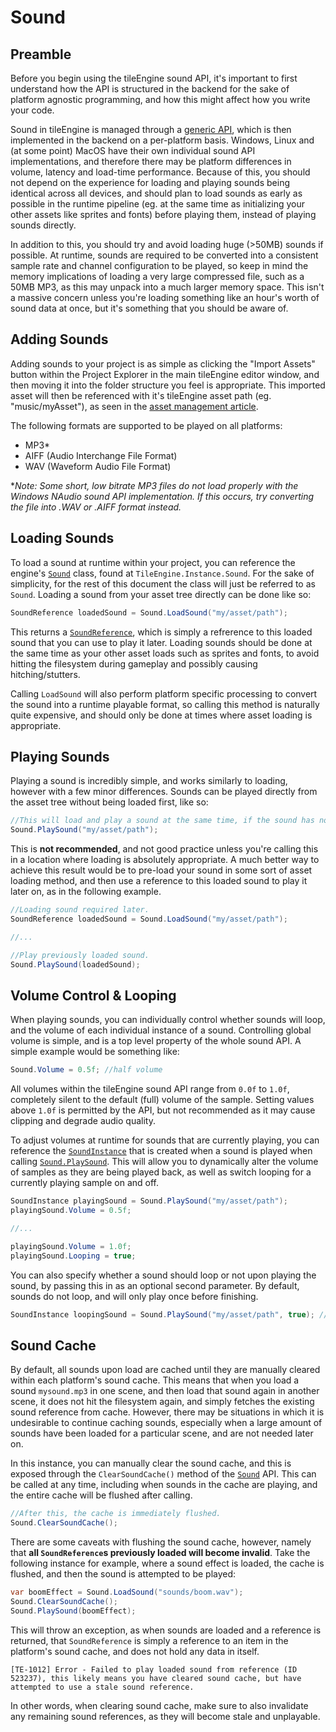 ﻿# Sound
## Preamble
Before you begin using the tileEngine sound API, it's important to first understand how the API is structured in the backend for the sake of
platform agnostic programming, and how this might affect how you write your code.

Sound in tileEngine is managed through a [generic API](../api/tileEngine.SDK.Audio.Sound.html), which is then implemented in the backend on a per-platform basis. Windows, Linux and 
(at some point) MacOS have their own individual sound API implementations, and therefore there may be platform differences in volume, 
latency and load-time performance. Because of this, you should not depend on the experience for loading and playing sounds being identical across 
all devices, and should plan to load sounds as early as possible in the runtime pipeline (eg. at the same time as initializing your other assets 
like sprites and fonts) before playing them, instead of playing sounds directly.

In addition to this, you should try and avoid loading huge (>50MB) sounds if possible. At runtime, sounds are required to be converted into a 
consistent sample rate and channel configuration to be played, so keep in mind the memory implications of loading a very large compressed file, 
such as a 50MB MP3, as this may unpack into a much larger memory space. This isn't a massive concern unless you're loading something like an hour's
worth of sound data at once, but it's something that you should be aware of.

## Adding Sounds
Adding sounds to your project is as simple as clicking the "Import Assets" button within the Project Explorer in the main tileEngine editor window,
and then moving it into the folder structure you feel is appropriate. This imported asset will then be referenced with it's tileEngine asset path
(eg. "music/myAsset"), as seen in the [asset management article](assets.md).

The following formats are supported to be played on all platforms:
- MP3\*
- AIFF (Audio Interchange File Format)
- WAV (Waveform Audio File Format)

\**Note: Some short, low bitrate MP3 files do not load properly with the Windows NAudio sound API implementation. If this occurs, try converting
the file into .WAV or .AIFF format instead.*

## Loading Sounds
To load a sound at runtime within your project, you can reference the engine's [`Sound`](../api/tileEngine.SDK.Audio.Sound.html) class, found at 
`TileEngine.Instance.Sound`. For the sake of simplicity, for the rest of this document the class will just be referred to as `Sound`. 
Loading a sound from your asset tree directly can be done like so:
```cs
SoundReference loadedSound = Sound.LoadSound("my/asset/path");
```

This returns a [`SoundReference`](../api/tileEngine.SDK.Audio.SoundReference.html), which is simply a refrerence to this loaded sound that you can 
use to play it later. Loading sounds should be done at the same time as your other asset loads such as sprites and fonts, to avoid hitting the 
filesystem during gameplay and possibly causing hitching/stutters.

Calling `LoadSound` will also perform platform specific processing to convert the sound into a runtime playable format, so calling this method is
naturally quite expensive, and should only be done at times where asset loading is appropriate.

## Playing Sounds
Playing a sound is incredibly simple, and works similarly to loading, however with a few minor differences. Sounds can be played directly from the
asset tree without being loaded first, like so:
```cs
//This will load and play a sound at the same time, if the sound has not already been loaded.
Sound.PlaySound("my/asset/path");
```

This is **not recommended**, and not good practice unless you're calling this in a location where loading is absolutely appropriate. A much better
way to achieve this result would be to pre-load your sound in some sort of asset loading method, and then use a reference to this loaded sound
to play it later on, as in the following example.
```cs
//Loading sound required later.
SoundReference loadedSound = Sound.LoadSound("my/asset/path");

//...

//Play previously loaded sound.
Sound.PlaySound(loadedSound);
```

## Volume Control & Looping
When playing sounds, you can individually control whether sounds will loop, and the volume of each individual instance of a sound. Controlling
global volume is simple, and is a top level property of the whole sound API. A simple example would be something like:
```cs
Sound.Volume = 0.5f; //half volume
```
All volumes within the tileEngine sound API range from `0.0f` to `1.0f`, completely silent to the default (full) volume of the sample. Setting values
above `1.0f` is permitted by the API, but not recommended as it may cause clipping and degrade audio quality.

To adjust volumes at runtime for sounds that are currently playing, you can reference the [`SoundInstance`](../api/tileEngine.SDK.Audio.SoundInstance.html) 
that is created when a sound is played when calling [`Sound.PlaySound`](../api/tileEngine.SDK.Audio.Sound.html#tileEngine_SDK_Audio_Sound_PlaySound_System_String_System_Boolean_).
This will allow you to dynamically alter the volume of samples as they are being played back, as well as switch looping for a currently playing
sample on and off.
```cs
SoundInstance playingSound = Sound.PlaySound("my/asset/path");
playingSound.Volume = 0.5f;

//...

playingSound.Volume = 1.0f;
playingSound.Looping = true;
```

You can also specify whether a sound should loop or not upon playing the sound, by passing this in as an optional second parameter. By default, sounds
do not loop, and will only play once before finishing.
```cs
SoundInstance loopingSound = Sound.PlaySound("my/asset/path", true); //this loops!
```

## Sound Cache
By default, all sounds upon load are cached until they are manually cleared within each platform's sound cache. This means that when you load a sound
`mysound.mp3` in one scene, and then load that sound again in another scene, it does not hit the filesystem again, and simply fetches the existing
sound reference from cache. However, there may be situations in which it is undesirable to continue caching sounds, especially when a large amount
of sounds have been loaded for a particular scene, and are not needed later on.

In this instance, you can manually clear the sound cache, and this is exposed through the `ClearSoundCache()` method of the [`Sound`](../api/tileEngine.SDK.Audio.Sound.html)
API. This can be called at any time, including when sounds in the cache are playing, and the entire cache will be flushed after calling.
```cs
//After this, the cache is immediately flushed.
Sound.ClearSoundCache();
```

There are some caveats with flushing the sound cache, however, namely that **all `SoundReference`s previously loaded will become invalid**. Take the
following instance for example, where a sound effect is loaded, the cache is flushed, and then the sound is attempted to be played:
```cs
var boomEffect = Sound.LoadSound("sounds/boom.wav");
Sound.ClearSoundCache();
Sound.PlaySound(boomEffect);
```

This will throw an exception, as when sounds are loaded and a reference is returned, that `SoundReference` is simply a reference to an item in the
platform's sound cache, and does not hold any data in itself.
```
[TE-1012] Error - Failed to play loaded sound from reference (ID 523237), this likely means you have cleared sound cache, but have attempted to use a stale sound reference.
```
In other words, when clearing sound cache, make sure to also invalidate any remaining sound references, as they will become stale and unplayable.
